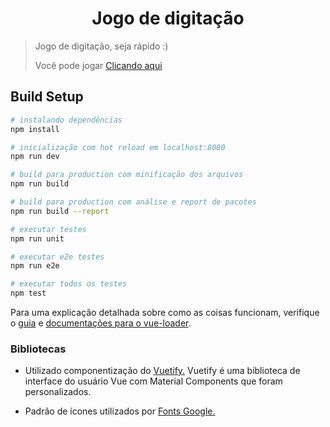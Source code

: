 <h1 align="center">Jogo de digitação</h1>

> Jogo de digitação, seja rápido :)
>
> Você pode jogar [Clicando aqui](https://jogo-digitacao-mauriciokruger.vercel.app/)

## Build Setup

``` bash
# instalando dependências
npm install

# inicialização com hot reload em localhost:8080
npm run dev

# build para production com minificação dos arquivos
npm run build

# build para production com análise e report de pacotes
npm run build --report

# executar testes
npm run unit

# executar e2e testes
npm run e2e

# executar todos os testes
npm test
```

Para uma explicação detalhada sobre como as coisas funcionam, verifique o [guia](http://vuejs-templates.github.io/webpack) e [documentações para o vue-loader](http://vuejs.github.io/vue-loader).

<h3 align="left">Bibliotecas</h3>

- Utilizado componentização do [Vuetify.](https://vuetifyjs.com/en) Vuetify é uma biblioteca de interface do usuário Vue com Material Components que foram personalizados.

- Padrão de ícones utilizados por [Fonts Google.](https://fonts.google.com/icons)
